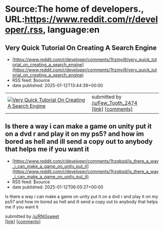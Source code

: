 # Source:The home of developers., URL:https://www.reddit.com/r/developer/.rss, language:en

## Very Quick Tutorial On Creating A Search Engine
 - [https://www.reddit.com/r/developer/comments/1hzmyi9/very_quick_tutorial_on_creating_a_search_engine](https://www.reddit.com/r/developer/comments/1hzmyi9/very_quick_tutorial_on_creating_a_search_engine)
 - RSS feed: $source
 - date published: 2025-01-12T13:44:39+00:00

<table> <tr><td> <a href="https://www.reddit.com/r/developer/comments/1hzmyi9/very_quick_tutorial_on_creating_a_search_engine/"> <img src="https://external-preview.redd.it/-5TxzrYpjINQnkzHZ3Xp3cxG3uFMbYQgenDhFoKhGHE.jpg?width=320&amp;crop=smart&amp;auto=webp&amp;s=09484bb752c08ef2a3d43e9297de37bd353813cf" alt="Very Quick Tutorial On Creating A Search Engine" title="Very Quick Tutorial On Creating A Search Engine" /> </a> </td><td> &#32; submitted by &#32; <a href="https://www.reddit.com/user/Few_Tooth_2474"> /u/Few_Tooth_2474 </a> <br/> <span><a href="https://youtu.be/Wy6j7EiuyLY">[link]</a></span> &#32; <span><a href="https://www.reddit.com/r/developer/comments/1hzmyi9/very_quick_tutorial_on_creating_a_search_engine/">[comments]</a></span> </td></tr></table>

## Is there a way i can make a game on unity put it on a dvd r and play it on my ps5? and how im bored as hell and ill send a copy out to anybody that helps me if you want it
 - [https://www.reddit.com/r/developer/comments/1hzgbsd/is_there_a_way_i_can_make_a_game_on_unity_put_it](https://www.reddit.com/r/developer/comments/1hzgbsd/is_there_a_way_i_can_make_a_game_on_unity_put_it)
 - RSS feed: $source
 - date published: 2025-01-12T06:05:27+00:00

<!-- SC_OFF --><div class="md"><p>Is there a way i can make a game on unity put it on a dvd r and play it on my ps5? and how im bored as hell and ill send a copy out to anybody that helps me if you want it </p> </div><!-- SC_ON --> &#32; submitted by &#32; <a href="https://www.reddit.com/user/RNGsweet"> /u/RNGsweet </a> <br/> <span><a href="https://www.reddit.com/r/developer/comments/1hzgbsd/is_there_a_way_i_can_make_a_game_on_unity_put_it/">[link]</a></span> &#32; <span><a href="https://www.reddit.com/r/developer/comments/1hzgbsd/is_there_a_way_i_can_make_a_game_on_unity_put_it/">[comments]</a></span>

